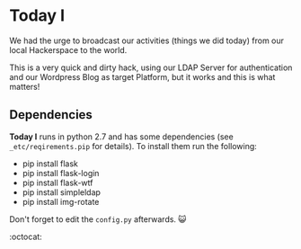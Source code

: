 # Today I

We had the urge to broadcast our activities (things we did today) from our local Hackerspace to the world.

This is a very quick and dirty hack, using our LDAP Server for authentication and our Wordpress Blog as target Platform, but it works and this is what matters!

## Dependencies

__Today I__ runs in python 2.7 and has some dependencies (see `_etc/reqirements.pip` for details). To install them run the following:

* pip install flask
* pip install flask-login
* pip install flask-wtf
* pip install simpleldap
* pip install img-rotate

Don't forget to edit the `config.py` afterwards. :smiley_cat:

:octocat:
